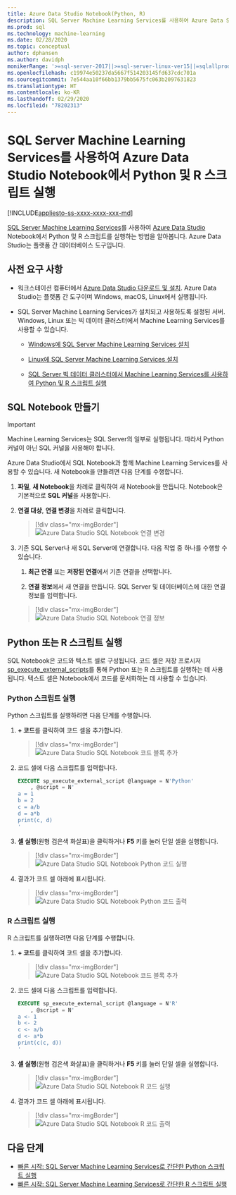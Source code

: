 ```yaml
---
title: Azure Data Studio Notebook(Python, R)
description: SQL Server Machine Learning Services를 사용하여 Azure Data Studio Notebook에서 Python 및 R 스크립트를 실행하는 방법을 알아봅니다.
ms.prod: sql
ms.technology: machine-learning
ms.date: 02/28/2020
ms.topic: conceptual
author: dphansen
ms.author: davidph
monikerRange: '>=sql-server-2017||>=sql-server-linux-ver15||=sqlallproducts-allversions'
ms.openlocfilehash: c19974e50237da5667f514203145fd637cdc701a
ms.sourcegitcommit: 7e544aa10f66bb1379bb5675fc063b2097631823
ms.translationtype: HT
ms.contentlocale: ko-KR
ms.lasthandoff: 02/29/2020
ms.locfileid: "78202313"
---
```

# <a name="run-python-and-r-scripts-in-azure-data-studio-notebooks-with-sql-server-machine-learning-services"></a>SQL Server Machine Learning Services를 사용하여 Azure Data Studio Notebook에서 Python 및 R 스크립트 실행
[!INCLUDE[appliesto-ss-xxxx-xxxx-xxx-md](../../includes/appliesto-ss-xxxx-xxxx-xxx-md.md)]

[SQL Server Machine Learning Services](../what-is-sql-server-machine-learning.md)를 사용하여 [Azure Data Studio](https://docs.microsoft.com/sql/azure-data-studio/what-is) Notebook에서 Python 및 R 스크립트를 실행하는 방법을 알아봅니다. Azure Data Studio는 플랫폼 간 데이터베이스 도구입니다.

## <a name="prerequisites"></a>사전 요구 사항

- 워크스테이션 컴퓨터에서 [Azure Data Studio 다운로드 및 설치](https://docs.microsoft.com/sql/azure-data-studio/download-azure-data-studio). Azure Data Studio는 플랫폼 간 도구이며 Windows, macOS, Linux에서 실행됩니다.

- SQL Server Machine Learning Services가 설치되고 사용하도록 설정된 서버. Windows, Linux 또는 빅 데이터 클러스터에서 Machine Learning Services를 사용할 수 있습니다.

    - [Windows에 SQL Server Machine Learning Services 설치](sql-machine-learning-services-windows-install.md)

    - [Linux에 SQL Server Machine Learning Services 설치](../../linux/sql-server-linux-setup-machine-learning.md)

    - [SQL Server 빅 데이터 클러스터에서 Machine Learning Services를 사용하여 Python 및 R 스크립트 실행](../../big-data-cluster/machine-learning-services.md)

## <a name="create-a-sql-notebook"></a>SQL Notebook 만들기

> [!IMPORTANT]
> Machine Learning Services는 SQL Server의 일부로 실행됩니다. 따라서 Python 커널이 아닌 SQL 커널을 사용해야 합니다.

Azure Data Studio에서 SQL Notebook과 함께 Machine Learning Services를 사용할 수 있습니다. 새 Notebook을 만들려면 다음 단계를 수행합니다.

1. **파일**, **새 Notebook**을 차례로 클릭하여 새 Notebook을 만듭니다. Notebook은 기본적으로 **SQL 커널**을 사용합니다.

1. **연결 대상**, **연결 변경**을 차례로 클릭합니다. 

    > [!div class="mx-imgBorder"]
    > ![Azure Data Studio SQL Notebook 연결 변경](media/ads-attach-to-connection.png)
    
1. 기존 SQL Server나 새 SQL Server에 연결합니다. 다음 작업 중 하나를 수행할 수 있습니다.

    1. **최근 연결** 또는 **저장된 연결**에서 기존 연결을 선택합니다.

    1. **연결 정보**에서 새 연결을 만듭니다. SQL Server 및 데이터베이스에 대한 연결 정보를 입력합니다.

    > [!div class="mx-imgBorder"]
    > ![Azure Data Studio SQL Notebook 연결 정보](media/ads-connection-details.png)  

## <a name="run-python-or-r-scripts"></a>Python 또는 R 스크립트 실행

SQL Notebook은 코드와 텍스트 셀로 구성됩니다. 코드 셀은 저장 프로시저 [sp_execute_external_scripts](../../relational-databases/system-stored-procedures/sp-execute-external-script-transact-sql.md)를 통해 Python 또는 R 스크립트를 실행하는 데 사용됩니다. 텍스트 셀은 Notebook에서 코드를 문서화하는 데 사용할 수 있습니다.

### <a name="run-a-python-script"></a>Python 스크립트 실행

Python 스크립트를 실행하려면 다음 단계를 수행합니다.

1. **+ 코드**를 클릭하여 코드 셀을 추가합니다.

    > [!div class="mx-imgBorder"]
    > ![Azure Data Studio SQL Notebook 코드 블록 추가](media/ads-add-code.png)  

1. 코드 셀에 다음 스크립트를 입력합니다.

    ```sql
    EXECUTE sp_execute_external_script @language = N'Python'
        , @script = N'
    a = 1
    b = 2
    c = a/b
    d = a*b
    print(c, d)
    '
    ```

1. **셀 실행**(원형 검은색 화살표)을 클릭하거나 **F5** 키를 눌러 단일 셀을 실행합니다.

    > [!div class="mx-imgBorder"]
    > ![Azure Data Studio SQL Notebook Python 코드 실행](media/ads-run-python.png)  

1. 결과가 코드 셀 아래에 표시됩니다.

    > [!div class="mx-imgBorder"]
    > ![Azure Data Studio SQL Notebook Python 코드 출력](media/ads-run-python-output.png)  

### <a name="run-an-r-script"></a>R 스크립트 실행

R 스크립트를 실행하려면 다음 단계를 수행합니다.

1. **+ 코드**를 클릭하여 코드 셀을 추가합니다.

    > [!div class="mx-imgBorder"]
    > ![Azure Data Studio SQL Notebook 코드 블록 추가](media/ads-add-code.png)  

1. 코드 셀에 다음 스크립트를 입력합니다.

    ```sql
    EXECUTE sp_execute_external_script @language = N'R'
        , @script = N'
    a <- 1
    b <- 2
    c <- a/b
    d <- a*b
    print(c(c, d))
    '
    ```

1. **셀 실행**(원형 검은색 화살표)을 클릭하거나 **F5** 키를 눌러 단일 셀을 실행합니다.

    > [!div class="mx-imgBorder"]
    > ![Azure Data Studio SQL Notebook R 코드 실행](media/ads-run-r.png)  

1. 결과가 코드 셀 아래에 표시됩니다.

    > [!div class="mx-imgBorder"]
    > ![Azure Data Studio SQL Notebook R 코드 출력](media/ads-run-r-output.png)  

## <a name="next-steps"></a>다음 단계

- [빠른 시작: SQL Server Machine Learning Services로 간단한 Python 스크립트 실행](../tutorials/quickstart-python-create-script.md)
- [빠른 시작: SQL Server Machine Learning Services로 간단한 R 스크립트 실행](../tutorials/quickstart-r-create-script.md)

